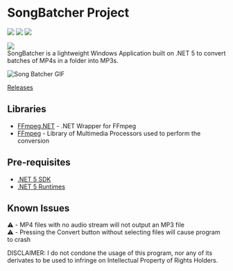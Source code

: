 # SongBatcher Project
![](https://img.shields.io/github/languages/code-size/k0vac/SongBatcher?style=flat-square)
![](https://img.shields.io/github/downloads/k0vac/SongBatcher/total?style=flat-square)
![](https://img.shields.io/badge/.net%20version-5.0.11-orange)

![](https://i.postimg.cc/L86ccQsr/songbatcherbanner.png)  
SongBatcher is a lightweight Windows Application built on .NET 5 to convert batches of MP4s in a folder into MP3s.

![Song Batcher GIF](https://i.postimg.cc/3x7Rm1WN/songbatcherdemo.gif)

[Releases](https://github.com/k0vac/SongBatcher/releases/tag/Stable)

## Libraries

- [FFmpeg.NET](https://github.com/cmxl/FFmpeg.NET) - .NET Wrapper for FFmpeg
- [FFmpeg](https://github.com/FFmpeg/FFmpeg) - Library of Multimedia Processors used to perform the conversion

## Pre-requisites
- [.NET 5 SDK](https://dotnet.microsoft.com/download/dotnet/5.0)
- [.NET 5 Runtimes](https://dotnet.microsoft.com/download/dotnet/5.0/runtime)

## Known Issues

⚠️ - MP4 files with no audio stream will not output an MP3 file  
⚠️ - Pressing the Convert button without selecting files will cause program to crash

DISCLAIMER: I do not condone the usage of this program, nor any of its derivates to be used to infringe on Intellectual Property of Rights Holders.





